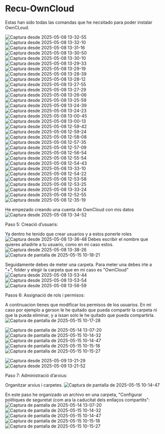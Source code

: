 # Recu-OwnCloud

Estas han sido todas las comandas que he necsitado para poder instalar OwnCLoud.

![Captura desde 2025-05-08 13-32-55](https://github.com/user-attachments/assets/fc699590-0af1-4d22-80ca-aed7ec064848)
![Captura desde 2025-05-08 13-32-10](https://github.com/user-attachments/assets/4075fdd4-5a01-415e-aac1-d7f33ef63f80)
![Captura desde 2025-05-08 13-31-16](https://github.com/user-attachments/assets/dedb1049-fd2f-469c-9b19-0531f7b64211)
![Captura desde 2025-05-08 13-30-50](https://github.com/user-attachments/assets/a2ad6f66-b0de-421c-a229-a40862d11c66)
![Captura desde 2025-05-08 13-30-10](https://github.com/user-attachments/assets/118c0820-3177-464f-83e0-7c344d61b879)
![Captura desde 2025-05-08 13-29-33](https://github.com/user-attachments/assets/792501f7-e428-4807-b643-7673f66e8cd2)
![Captura desde 2025-05-08 13-29-19](https://github.com/user-attachments/assets/ea8f5df5-b017-4e9c-9ed1-3eab3045b239)
![Captura desde 2025-05-08 13-28-39](https://github.com/user-attachments/assets/7b2ab2db-a006-4611-b229-9ad5c5de5af8)
![Captura desde 2025-05-08 13-28-12](https://github.com/user-attachments/assets/ceee130c-17d4-4472-b90a-6daa35949380)
![Captura desde 2025-05-08 13-27-55](https://github.com/user-attachments/assets/9b84fef0-2491-4f65-b065-84a3c0937757)
![Captura desde 2025-05-08 13-27-29](https://github.com/user-attachments/assets/1298a263-4e58-4192-b182-4f89642979ae)
![Captura desde 2025-05-08 13-26-06](https://github.com/user-attachments/assets/e8c05347-5223-4c8e-af50-d9192e847a2e)
![Captura desde 2025-05-08 13-25-59](https://github.com/user-attachments/assets/60eb7998-fc40-4a77-af6a-9290e196745e)
![Captura desde 2025-05-08 13-24-39](https://github.com/user-attachments/assets/910dd45b-0d3f-43bf-84ff-88c505aa34be)
![Captura desde 2025-05-08 13-24-23](https://github.com/user-attachments/assets/a1e2d6ea-9261-4cf6-8afe-c907dde40aa7)
![Captura desde 2025-05-08 13-00-45](https://github.com/user-attachments/assets/afc86a8c-cf99-4e48-a439-61625b3f8ea8)
![Captura desde 2025-05-08 13-00-13](https://github.com/user-attachments/assets/7ecaa288-6ddd-4b4f-92aa-01adab3a05c1)
![Captura desde 2025-05-08 12-59-42](https://github.com/user-attachments/assets/24765db2-776f-4cff-8353-775c1f463551)
![Captura desde 2025-05-08 12-59-24](https://github.com/user-attachments/assets/a8f82515-5c1d-4a9a-9d17-abeda640b593)
![Captura desde 2025-05-08 12-58-08](https://github.com/user-attachments/assets/d171f762-621c-4c0f-869d-bb39969e4818)
![Captura desde 2025-05-08 12-57-35](https://github.com/user-attachments/assets/789a0bf6-5f9e-4a07-8864-41b0604cd832)
![Captura desde 2025-05-08 12-57-09](https://github.com/user-attachments/assets/109269c4-6f7a-4358-a7ea-c2717f598fa1)
![Captura desde 2025-05-08 12-56-54](https://github.com/user-attachments/assets/bc0c4918-408f-4ee4-8580-52ca0b05185c)
![Captura desde 2025-05-08 12-55-54](https://github.com/user-attachments/assets/f59bfc4a-672c-4fca-8606-e5ade37cb45a)
![Captura desde 2025-05-08 12-54-43](https://github.com/user-attachments/assets/57cc8c14-741e-4dbd-818b-0f00cfc3dba6)
![Captura desde 2025-05-08 13-33-10](https://github.com/user-attachments/assets/f044786e-b199-4c4b-a218-a57844bab086)
![Captura desde 2025-05-08 12-54-22](https://github.com/user-attachments/assets/b07b1ab1-d788-47c9-8de2-4c3a3cfd6913)
![Captura desde 2025-05-08 12-53-58](https://github.com/user-attachments/assets/57578bbd-0f96-4565-b06d-bcf8ca44d728)
![Captura desde 2025-05-08 12-53-25](https://github.com/user-attachments/assets/67b78f86-e02e-4ba6-afeb-ea3dbbeb54b0)
![Captura desde 2025-05-08 13-33-24](https://github.com/user-attachments/assets/9280c0f3-6571-4aeb-901b-cc281624ae13)
![Captura desde 2025-05-08 12-52-55](https://github.com/user-attachments/assets/1441c46c-8613-4c15-b365-c863d1987de1)
![Captura desde 2025-05-08 12-35-19](https://github.com/user-attachments/assets/1b56be31-e2a7-4096-a5c5-becdc1a072d2)


He empezado creando una cuenta de OwnCloud con mis datos
![Captura desde 2025-05-08 13-34-52](https://github.com/user-attachments/assets/7c8e79d1-2488-41de-ba07-9bbf911b463c)

Paso 5: Creació d’usuaris:

Ya dentro he tenido que crear usuarios y a estos ponerle roles
![Captura desde 2025-05-08 13-36-48](https://github.com/user-attachments/assets/bef51e10-b2f7-480e-b9f2-30dc3e96ec1c)
Debes escribir el nombre que quieres añadirle a tu usuario, como en mi caso estos.
![Captura desde 2025-05-08 13-38-26](https://github.com/user-attachments/assets/6e7bc6dd-56ab-48bb-9793-c6bd719c260c)
![Captura de pantalla de 2025-05-15 10-18-21](https://github.com/user-attachments/assets/1a50c9aa-9fb7-4343-bc91-7cf3c8c9d9bf)


Seguidamente debes de meter una carpeta.
Para meter una debes irte a "+", folder y elegir la carpeta que en mi caso es "OwnCloud"
![Captura desde 2025-05-08 13-53-44](https://github.com/user-attachments/assets/665c77ce-36ae-4b69-9d39-e5b97dfaa2f4)
![Captura desde 2025-05-08 13-53-54](https://github.com/user-attachments/assets/418ae892-3195-4531-aba2-3fc6c55ec15b)
![Captura desde 2025-05-08 13-56-59](https://github.com/user-attachments/assets/f38ba7d9-3467-466e-b72e-79a6d382ebea)

Pasos 6: Assignació de rols i permisos:

A continuacion tienes que modificar los permisos de los usuarios.
En mi caso por ejemplo a gerson le he quitado que pueda compartir la carpeta ni que la pueda eliminar, y a issan solo le he quitado que pueda compartirla.
![Captura de pantalla de 2025-05-15 10-17-28](https://github.com/user-attachments/assets/6f35a55e-9527-4ee8-afcd-adc2c2fad42d)



![Captura de pantalla de 2025-05-14 13-07-20](https://github.com/user-attachments/assets/df3066b5-0ed5-423f-86e0-a572cea0ce6d)
![Captura de pantalla de 2025-05-15 10-14-32](https://github.com/user-attachments/assets/cd4dce30-5bba-4f8e-82ca-00bc1fec195e)
![Captura de pantalla de 2025-05-15 10-14-47](https://github.com/user-attachments/assets/cfdc5e15-07be-405a-b837-45c64185d2a3)
![Captura de pantalla de 2025-05-15 10-15-18](https://github.com/user-attachments/assets/a755ccf0-ff80-4208-996a-3112671ee92a)
![Captura de pantalla de 2025-05-15 10-15-27](https://github.com/user-attachments/assets/2f844739-2050-4588-861f-2af371efdd64)


![Captura desde 2025-05-09 13-21-29](https://github.com/user-attachments/assets/4792dede-d74e-4c2f-a8ef-e1d5fbbf77a5)
![Captura desde 2025-05-09 13-21-52](https://github.com/user-attachments/assets/be2da7a6-68d2-491c-a7cb-a6394d18b2f4)

Paso 7: Administració d’arxius:

Organitzar arxius i carpetes.
![Captura de pantalla de 2025-05-15 10-14-47](https://github.com/user-attachments/assets/cbee31b2-d45c-46f1-92f5-655eae124873)



En este paso he organizado un archivo en una carpeta, "Configurar polítiques de seguretat (com ara la caducitat dels enllaços compartits":
![Captura de pantalla de 2025-05-14 13-07-20](https://github.com/user-attachments/assets/df3066b5-0ed5-423f-86e0-a572cea0ce6d)
![Captura de pantalla de 2025-05-15 10-14-32](https://github.com/user-attachments/assets/cd4dce30-5bba-4f8e-82ca-00bc1fec195e)
![Captura de pantalla de 2025-05-15 10-14-47](https://github.com/user-attachments/assets/cfdc5e15-07be-405a-b837-45c64185d2a3)
![Captura de pantalla de 2025-05-15 10-15-18](https://github.com/user-attachments/assets/a755ccf0-ff80-4208-996a-3112671ee92a)
![Captura de pantalla de 2025-05-15 10-15-27](https://github.com/user-attachments/assets/2f844739-2050-4588-861f-2af371efdd64)


